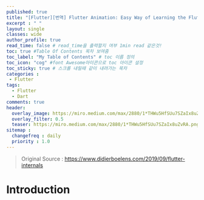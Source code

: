 ```yaml
---
published: true
title: "[Flutter][번역] Flutter Animation: Easy Way of Learning the Flutter Implicit Animation Widgets Pt. 1 - 진행중"
excerpt : " "
layout: single
classes: wide
author_profile: true
read_time: false # read_time을 출력할지 여부 1min read 같은것!
toc: true #Table Of Contents 목차 보여줌
toc_label: "My Table of Contents" # toc 이름 정의
toc_icon: "cog" #font Awesome아이콘으로 toc 아이콘 설정
toc_sticky: true # 스크롤 내릴때 같이 내려가는 목차
categories :
 - Flutter
tags: 
  - Flutter
  - Dart
comments: true
header:
  overlay_image: https://miro.medium.com/max/2880/1*THWu5HfSUu7SZaIx8uZvRA.png
  overlay_filter: 0.5
  teaser: https://miro.medium.com/max/2880/1*THWu5HfSUu7SZaIx8uZvRA.png
sitemap :
  changefreq : daily
  priority : 1.0
---
```


> Original Source : <https://www.didierboelens.com/2019/09/flutter-internals>

# Introduction

